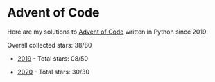 # Advent of Code
Here are my solutions to [Advent of Code](https://adventofcode.com/) written in Python since 2019.

Overall collected stars: 38/80

- [2019](./2019/README.md) - Total stars: 08/50

- [2020](./2020/README.md) - Total stars: 30/30
